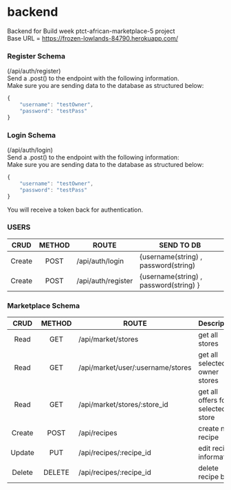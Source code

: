 # backend
Backend for Build week ptct-african-marketplace-5 project <br/>
Base URL = https://frozen-lowlands-84790.herokuapp.com/ <br/>

### Register Schema

(/api/auth/register) <br/>
Send a .post() to the endpoint with the following information. <br/>
Make sure you are sending data to the database as structured below:

```js
{
    "username": "testOwner",
    "password": "testPass"
}
```

### Login Schema

(/api/auth/login)<br/>
Send a .post() to the endpoint with the following information:<br/>
Make sure you are sending data to the database as structured below:

```js
{
    "username": "testOwner",
    "password": "testPass"
}
```
You will receive a token back for authentication. <br/>

### USERS

|  CRUD  | METHOD | ROUTE              | SEND TO DB                                            |
| :----: | :----: | ------------------ | ----------------------------------------------------- |
| Create |  POST  | /api/auth/login    | {username(string) , password(string)                  |
| Create |  POST  | /api/auth/register | {username(string) , password(string) } |

### Marketplace Schema

|  CRUD  | METHOD | ROUTE                       | Description                       |
| :----: | :----: | -----------------------     | --------------------------------- |
|  Read  |  GET   | /api/market/stores          | get all stores                    |
|  Read  |  GET   | /api/market/user/:username/stores  | get all selected owner stores     |
|  Read  |  GET   | /api/market/stores/:store_id       | get all offers for selected store |
| Create |  POST  | /api/recipes                | create new recipe                 |
| Update |  PUT   | /api/recipes/:recipe_id     | edit recipe information           |
| Delete | DELETE | /api/recipes/:recipe_id     | delete recipe by id               |